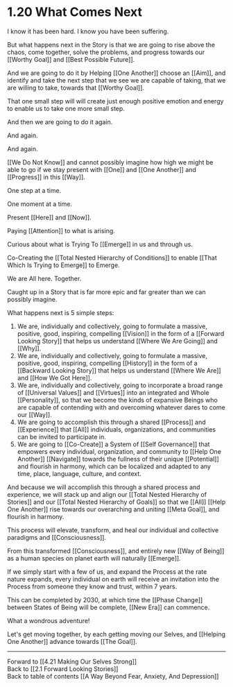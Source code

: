 # 1.20 What Comes Next

I know it has been hard. I know you have been suffering. 

But what happens next in the Story is that we are going to rise above the chaos, come together, solve the problems, and progress towards our [[Worthy Goal]] and [[Best Possible Future]]. 

And we are going to do it by Helping [[One Another]] choose an [[Aim]], and identify and take the next step that we see we are capable of taking, that we are willing to take, towards that [[Worthy Goal]].  

That one small step will will create just enough positive emotion and energy to enable us to take one more small step. 

And then we are going to do it again. 

And again. 

And again. 

[[We Do Not Know]] and cannot possibly imagine how high we might be able to go if we stay present with [[One]] and [[One Another]] and [[Progress]] in this [[Way]]. 

One step at a time. 

One moment at a time. 

Present [[Here]] and [[Now]]. 

Paying [[Attention]] to what is arising. 

Curious about what is Trying To [[Emerge]] in us and through us. 

Co-Creating the [[Total Nested Hierarchy of Conditions]] to enable [[That Which Is Trying to Emerge]] to Emerge. 

We are All here. Together. 

Caught up in a Story that is far more epic and far greater than we can possibly imagine. 

What happens next is 5 simple steps: 

1. We are, individually and collectively, going to formulate a massive, positive, good, inspiring, compelling [[Vision]] in the form of a [[Forward Looking Story]] that helps us understand [[Where We Are Going]] and [[Why]].  
2. We are, individually and collectively, going to formulate a massive, positive, good, inspiring, compelling [[History]] in the form of a [[Backward Looking Story]] that helps us understand [[Where We Are]] and [[How We Got Here]].  
3. We are, individually and collectively, going to incorporate a broad range of [[Universal Values]] and [[Virtues]] into an integrated and Whole [[Personality]], so that we become the kinds of expansive Beings who are capable of contending with and overcoming whatever dares to come our [[Way]].  
4. We are going to accomplish this through a shared [[Process]] and [[Experience]] that [[All]] individuals, organizations, and communities can be invited to participate in. 
5. We are going to [[Co-Create]] a System of [[Self Governance]] that empowers every individual, organization, and community to [[Help One Another]] [[Navigate]] towards the fullness of their unique [[Potential]] and flourish in harmony, which can be localized and adapted to any time, place, language, culture, and context. 

And because we will accomplish this through a shared process and experience, we will stack up and align our [[Total Nested Hierarchy of Stories]] and our [[Total Nested Hierarchy of Goals]] so that we [[All]] [[Help One Another]] rise towards our overarching and uniting [[Meta Goal]], and flourish in harmony. 

This process will elevate, transform, and heal our individual and collective paradigms and [[Consciousness]]. 

From this transformed [[Consciousness]], and entirely new [[Way of Being]] as a human species on planet earth will naturally [[Emerge]]. 

If we simply start with a few of us, and expand the Process at the rate nature expands, every individual on earth will receive an invitation into the Process from someone they know and trust, within 7 years. 

This can be completed by 2030, at which time the [[Phase Change]] between States of Being will be complete, [[New Era]] can commence. 

What a wondrous adventure! 

Let's get moving together, by each getting moving our Selves, and [[Helping One Another]] advance towards [[The Goal]].  

___

Forward to [[4.21 Making Our Selves Strong]]        
Back to [[2.1 Forward Looking Stories]]      
Back to table of contents [[A Way Beyond Fear, Anxiety, And Depression]]    